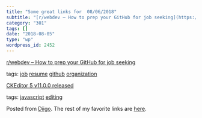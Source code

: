 ```yaml
---
title: "Some great links for  08/06/2018"
subtitle: "[r/webdev – How to prep your GitHub for job seeking](https://www.reddit.com/r/webdev/comments/90xmpw..."
category: "301"
tags: []
date: "2018-08-05"
type: "wp"
wordpress_id: 2452
---
```

[r/webdev – How to prep your GitHub for job seeking](https://www.reddit.com/r/webdev/comments/90xmpw/how_to_prep_your_github_for_job_seeking/) 

 tags: [job](https://www.diigo.com/user/pitosalas/job) [resume](https://www.diigo.com/user/pitosalas/resume) [github](https://www.diigo.com/user/pitosalas/github) [organization](https://www.diigo.com/user/pitosalas/organization)

 [CKEditor 5 v11.0.0 released](https://ckeditor.com/blog/CKEditor-5-v11.0.0-released/) 

 tags: [javascript](https://www.diigo.com/user/pitosalas/javascript) [editing](https://www.diigo.com/user/pitosalas/editing)

Posted from [Diigo](https://www.diigo.com). The rest of my favorite links are [here](https://www.diigo.com/user/pitosalas).